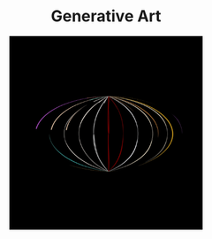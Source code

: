 
<h1 align='center'>Generative Art</h1>
<div align="center">
  <img src="output/images/d1c3c330-bf2b-40fb-bf28-dfaf7a787384.webp" alt="d1c3c330-bf2b-40fb-bf28-dfaf7a787384.webp" width="350">
</div>
